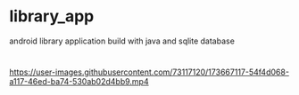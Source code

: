 # library_app
android library application build with java and sqlite database 
<h1></h1>

https://user-images.githubusercontent.com/73117120/173667117-54f4d068-a117-46ed-ba74-530ab02d4bb9.mp4
